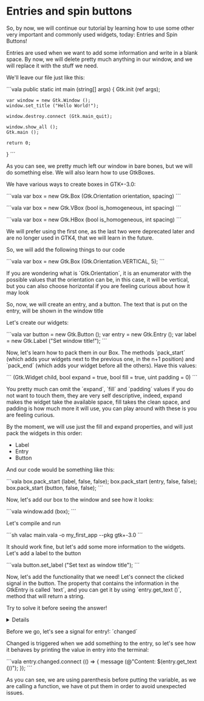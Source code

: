 # Entries and spin buttons

So, by now, we will continue our tutorial by learning how to use some other very important and commonly used widgets, today: Entries and Spin Buttons!

Entries are used when we want to add some information and write in a blank space. By now, we will delete pretty much anything in our window, and we will replace it with the stuff we need.

We'll leave our file just like this:

´´´vala
public static int main (string[] args) {
    Gtk.init (ref args);

    var window = new Gtk.Window ();
    window.set_title ("Hello World!");

    window.destroy.connect (Gtk.main_quit);

    window.show_all ();
    Gtk.main ();

    return 0;
}
´´´

As you can see, we pretty much left our window in bare bones, but we will do something else. We will also learn how to use GtkBoxes.

We have various ways to create boxes in GTK+-3.0:

´´´vala
var box = new Gtk.Box (Gtk.Orientation orientation, spacing)
´´´

´´´vala
var box = new Gtk.VBox (bool is_homogeneous, int spacing)
´´´

´´´vala
var box = new Gtk.HBox (bool is_homogeneous, int spacing)
´´´

We will prefer using the first one, as the last two were deprecated later and are no longer used in GTK4, that we will learn in the future.

So, we will add the following things to our code

´´´vala
var box = new Gtk.Box (Gtk.Orientation.VERTICAL, 5);
´´´

If you are wondering what is ´Gtk.Orientation´, it is an enumerator with the possible values that the orientation can be, in this case, it will be vertical, but you can also choose horizontal if you are feeling curious about how it may look

So, now, we will create an entry, and a button. The text that is put on the entry, will be shown in the window title

Let's create our widgets:

´´´vala
var button = new Gtk.Button ();
var entry = new Gtk.Entry ();
var label = new Gtk.Label ("Set window title!");
´´´

Now, let's learn how to pack them in our Box. The methods ´pack_start´ (which adds your widgets next to the previous one, in the n+1 position) and ´pack_end´ (which adds your widget before all the others). Have this values:

´´´
(Gtk.Widget child, bool expand = true, bool fill = true, uint padding = 0)
´´´ 

You pretty much can omit the ´expand´, ´fill´ and ´padding´ values if you do not want to touch them, they are very self descriptive, indeed, expand makes the widget take the available space, fill takes the clean space, and padding is how much more it will use, you can play around with these is you are feeling curious.

By the moment, we will use just the fill and expand properties, and will just pack the widgets in this order:

* Label
* Entry
* Button

And our code would be something like this:

´´´vala
box.pack_start (label, false, false);
box.pack_start (entry, false, false);
box.pack_start (button, false, false);
´´´

Now, let's add our box to the window and see how it looks:

´´´vala
window.add (box);
´´´

Let's compile and run

´´´sh
valac main.vala -o my_first_app --pkg gtk+-3.0
´´´

It should work fine, but let's add some more information to the widgets. Let's add a label to the button

´´´vala
button.set_label ("Set text as window title");
´´´

Now, let's add the functionality that we need! Let's connect the clicked signal in the button. The property that contains the information in the GtkEntry is called ´text´, and you can get it by using ´entry.get_text ()´, method that will return a string. 

Try to solve it before seeing the answer!

<details>
We can solve it using:

´´´vala
button.clicked.connect (() => {
    var text = entry.get_text ();
    window.set_title (text);
});
´´´

Or we can make it shorter by using:

´´´vala
button.clicked.connect (() => {
    window.set_title (entry.get_text ());
});
´´´
</details>

Before we go, let's see a signal for entry!: ´changed´

Changed is triggered when we add something to the entry, so let's see how it behaves by printing the value in entry into the terminal:

´´´vala
entry.changed.connect (() => {
    message (@"Content: $(entry.get_text ())");
});
´´´

As you can see, we are using parenthesis before putting the variable, as we are calling a function, we have ot put them in order to avoid unexpected issues.
